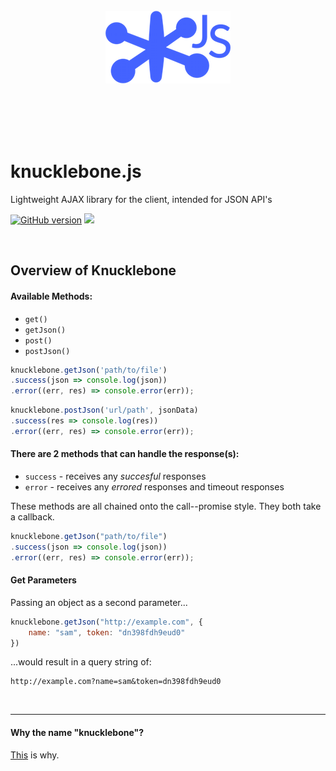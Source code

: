 <br>  
<br>  
<br>  
<p align="center">
<img src="logo.png"> 	
</p>
<br>  
<br>  
<br>  
<br>  


# knucklebone.js
Lightweight AJAX library for the client, intended for JSON API's

[![GitHub version](https://badge.fury.io/gh/samueleaton%2Fknucklebone.svg)](http://badge.fury.io/gh/samueleaton%2Fknucklebone) <img src="https://img.shields.io/badge/license-MIT-blue.svg">


<br>


## Overview of Knucklebone

#### Available Methods:
- `get()`
- `getJson()`
- `post()`
- `postJson()`

``` javascript
knucklebone.getJson('path/to/file')
.success(json => console.log(json))
.error((err, res) => console.error(err));
```

```javascript
knucklebone.postJson('url/path', jsonData)
.success(res => console.log(res))
.error((err, res) => console.error(err));
```

#### There are 2 methods that can handle the response(s):
- `success` - receives any *succesful* responses
- `error` - receives any *errored* responses and timeout responses

These methods are all chained onto the call--promise style. They both take a callback.

``` javascript
knucklebone.getJson("path/to/file")
.success(json => console.log(json))
.error((err, res) => console.error(err));
```  

#### Get Parameters

Passing an object as a second parameter...

``` javascript
knucklebone.getJson("http://example.com", {
    name: "sam", token: "dn398fdh9eud0"
})
```  

...would result in a query string of:

```
http://example.com?name=sam&token=dn398fdh9eud0
```

<br> 

- - -

#### Why the name "knucklebone"?
[This](https://en.wikipedia.org/wiki/Knucklebones) is why. 
